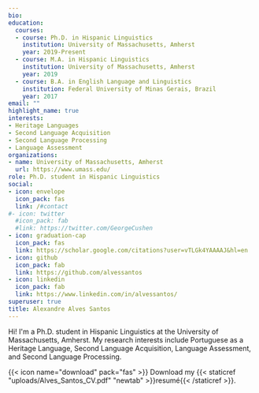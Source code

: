 ```yaml
---
bio: 
education:
  courses:
  - course: Ph.D. in Hispanic Linguistics
    institution: University of Massachusetts, Amherst
    year: 2019-Present
  - course: M.A. in Hispanic Linguistics
    institution: University of Massachusetts, Amherst
    year: 2019
  - course: B.A. in English Language and Linguistics
    institution: Federal University of Minas Gerais, Brazil
    year: 2017
email: ""
highlight_name: true
interests:
- Heritage Languages
- Second Language Acquisition
- Second Language Processing
- Language Assessment
organizations:
- name: University of Massachusetts, Amherst
  url: https://www.umass.edu/
role: Ph.D. student in Hispanic Linguistics
social:
- icon: envelope
  icon_pack: fas
  link: /#contact
#- icon: twitter
  #icon_pack: fab
  #link: https://twitter.com/GeorgeCushen
- icon: graduation-cap
  icon_pack: fas
  link: https://scholar.google.com/citations?user=vTLGk4YAAAAJ&hl=en
- icon: github
  icon_pack: fab
  link: https://github.com/alvessantos
- icon: linkedin
  icon_pack: fab
  link: https://www.linkedin.com/in/alvessantos/
superuser: true
title: Alexandre Alves Santos
---
```


Hi! I'm a Ph.D. student in Hispanic Linguistics at the University of Massachusetts, Amherst. My research interests include Portuguese as a Heritage Language, Second Language Acquisition, Language Assessment, and Second Language Processing.

{{< icon name="download" pack="fas" >}} Download my {{< staticref "uploads/Alves_Santos_CV.pdf" "newtab" >}}resumé{{< /staticref >}}.
